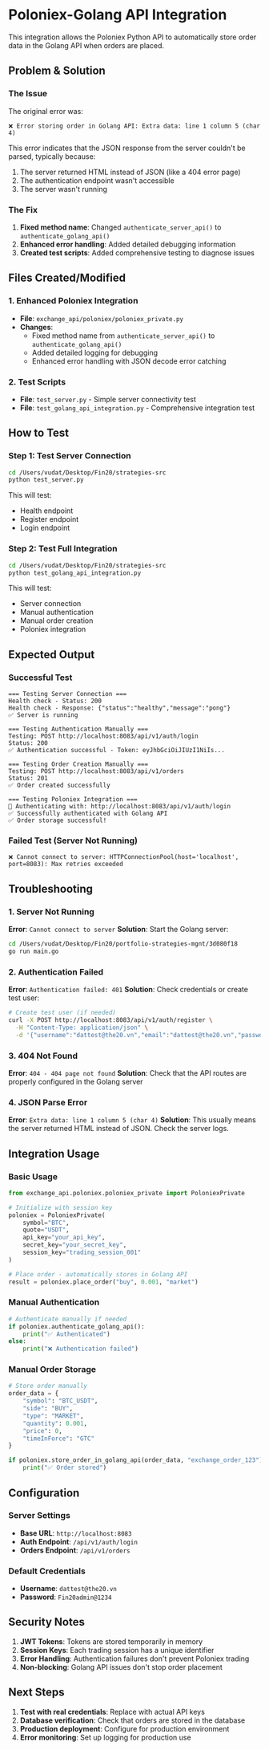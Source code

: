 # Poloniex-Golang API Integration

This integration allows the Poloniex Python API to automatically store order data in the Golang API when orders are placed.

## Problem & Solution

### The Issue
The original error was:
```
❌ Error storing order in Golang API: Extra data: line 1 column 5 (char 4)
```

This error indicates that the JSON response from the server couldn't be parsed, typically because:
1. The server returned HTML instead of JSON (like a 404 error page)
2. The authentication endpoint wasn't accessible
3. The server wasn't running

### The Fix
1. **Fixed method name**: Changed `authenticate_server_api()` to `authenticate_golang_api()`
2. **Enhanced error handling**: Added detailed debugging information
3. **Created test scripts**: Added comprehensive testing to diagnose issues

## Files Created/Modified

### 1. Enhanced Poloniex Integration
- **File**: `exchange_api/poloniex/poloniex_private.py`
- **Changes**: 
  - Fixed method name from `authenticate_server_api()` to `authenticate_golang_api()`
  - Added detailed logging for debugging
  - Enhanced error handling with JSON decode error catching

### 2. Test Scripts
- **File**: `test_server.py` - Simple server connectivity test
- **File**: `test_golang_api_integration.py` - Comprehensive integration test

## How to Test

### Step 1: Test Server Connection
```bash
cd /Users/vudat/Desktop/Fin20/strategies-src
python test_server.py
```

This will test:
- Health endpoint
- Register endpoint
- Login endpoint

### Step 2: Test Full Integration
```bash
cd /Users/vudat/Desktop/Fin20/strategies-src
python test_golang_api_integration.py
```

This will test:
- Server connection
- Manual authentication
- Manual order creation
- Poloniex integration

## Expected Output

### Successful Test
```
=== Testing Server Connection ===
Health check - Status: 200
Health check - Response: {"status":"healthy","message":"pong"}
✅ Server is running

=== Testing Authentication Manually ===
Testing: POST http://localhost:8083/api/v1/auth/login
Status: 200
✅ Authentication successful - Token: eyJhbGciOiJIUzI1NiIs...

=== Testing Order Creation Manually ===
Testing: POST http://localhost:8083/api/v1/orders
Status: 201
✅ Order created successfully

=== Testing Poloniex Integration ===
🔐 Authenticating with: http://localhost:8083/api/v1/auth/login
✅ Successfully authenticated with Golang API
✅ Order storage successful!
```

### Failed Test (Server Not Running)
```
❌ Cannot connect to server: HTTPConnectionPool(host='localhost', port=8083): Max retries exceeded
```

## Troubleshooting

### 1. Server Not Running
**Error**: `Cannot connect to server`
**Solution**: Start the Golang server:
```bash
cd /Users/vudat/Desktop/Fin20/portfolio-strategies-mgnt/3d080f18
go run main.go
```

### 2. Authentication Failed
**Error**: `Authentication failed: 401`
**Solution**: Check credentials or create test user:
```bash
# Create test user (if needed)
curl -X POST http://localhost:8083/api/v1/auth/register \
  -H "Content-Type: application/json" \
  -d '{"username":"dattest@the20.vn","email":"dattest@the20.vn","password":"Fin20admin@1234","role_id":3}'
```

### 3. 404 Not Found
**Error**: `404 - 404 page not found`
**Solution**: Check that the API routes are properly configured in the Golang server

### 4. JSON Parse Error
**Error**: `Extra data: line 1 column 5 (char 4)`
**Solution**: This usually means the server returned HTML instead of JSON. Check the server logs.

## Integration Usage

### Basic Usage
```python
from exchange_api.poloniex.poloniex_private import PoloniexPrivate

# Initialize with session key
poloniex = PoloniexPrivate(
    symbol="BTC",
    quote="USDT",
    api_key="your_api_key",
    secret_key="your_secret_key",
    session_key="trading_session_001"
)

# Place order - automatically stores in Golang API
result = poloniex.place_order("buy", 0.001, "market")
```

### Manual Authentication
```python
# Authenticate manually if needed
if poloniex.authenticate_golang_api():
    print("✅ Authenticated")
else:
    print("❌ Authentication failed")
```

### Manual Order Storage
```python
# Store order manually
order_data = {
    "symbol": "BTC_USDT",
    "side": "BUY",
    "type": "MARKET",
    "quantity": 0.001,
    "price": 0,
    "timeInForce": "GTC"
}

if poloniex.store_order_in_golang_api(order_data, "exchange_order_123"):
    print("✅ Order stored")
```

## Configuration

### Server Settings
- **Base URL**: `http://localhost:8083`
- **Auth Endpoint**: `/api/v1/auth/login`
- **Orders Endpoint**: `/api/v1/orders`

### Default Credentials
- **Username**: `dattest@the20.vn`
- **Password**: `Fin20admin@1234`

## Security Notes

1. **JWT Tokens**: Tokens are stored temporarily in memory
2. **Session Keys**: Each trading session has a unique identifier
3. **Error Handling**: Authentication failures don't prevent Poloniex trading
4. **Non-blocking**: Golang API issues don't stop order placement

## Next Steps

1. **Test with real credentials**: Replace with actual API keys
2. **Database verification**: Check that orders are stored in the database
3. **Production deployment**: Configure for production environment
4. **Error monitoring**: Set up logging for production use